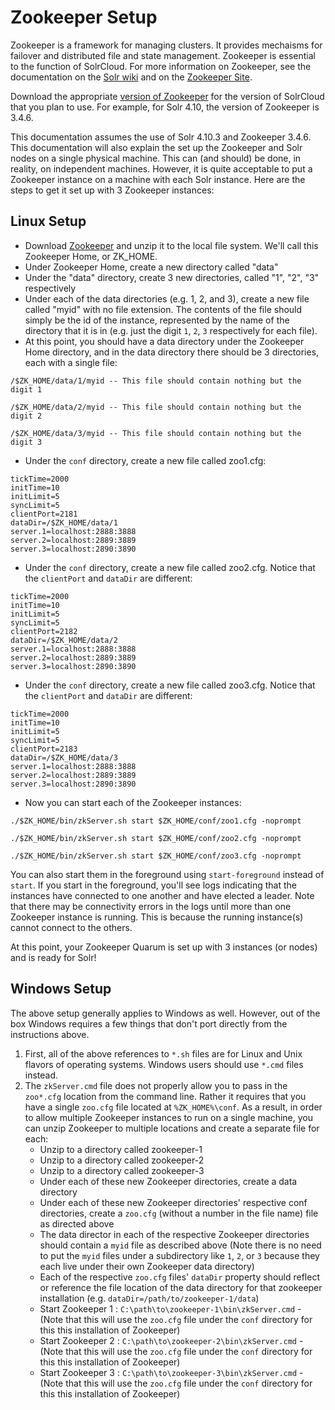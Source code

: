 # Zookeeper Setup

Zookeeper is a framework for managing clusters.  It provides mechaisms for failover and distributed file and state management.  Zookeeper is essential to the function of SolrCloud.  For more information on Zookeeper, see the documentation on the [Solr wiki](https://cwiki.apache.org/confluence/display/solr/SolrCloud+Configuration+and+Parameters) and on the [Zookeeper Site](http://zookeeper.apache.org/).

Download the appropriate [version of Zookeeper](https://cwiki.apache.org/confluence/display/solr/Setting+Up+an+External+ZooKeeper+Ensemble) for the version of SolrCloud that you plan to use.  For example, for Solr 4.10, the version of Zookeeper is 3.4.6.

This documentation assumes the use of Solr 4.10.3 and Zookeeper 3.4.6.  This documentation will also explain the set up the Zookeeper and Solr nodes on a single physical machine.  This can (and should) be done, in reality, on independent machines.  However, it is quite acceptable to put a Zookeeper instance on a machine with each Solr instance.  Here are the steps to get it set up with 3 Zookeeper instances:

## Linux Setup

- Download [Zookeeper](http://zookeeper.apache.org/releases.html) and unzip it to the local file system. We'll call this Zookeeper Home, or ZK_HOME.
- Under Zookeeper Home, create a new directory called "data"
- Under the "data" directory, create 3 new directories, called "1", "2", "3" respectively
- Under each of the data directories (e.g. 1, 2, and 3), create a new file called "myid" with no file extension.  The contents of the file should simply be the id of the instance, represented by the name of the directory that it is in (e.g. just the digit `1`, `2`, `3` respectively for each file).
- At this point, you should have a data directory under the Zookeeper Home directory, and in the data directory there should be 3 directories, each with a single file:

```
/$ZK_HOME/data/1/myid -- This file should contain nothing but the digit 1
```

```
/$ZK_HOME/data/2/myid -- This file should contain nothing but the digit 2
```

```
/$ZK_HOME/data/3/myid -- This file should contain nothing but the digit 3
```

- Under the `conf` directory, create a new file called zoo1.cfg:

```
tickTime=2000
initTime=10
initLimit=5
syncLimit=5
clientPort=2181
dataDir=/$ZK_HOME/data/1
server.1=localhost:2888:3888
server.2=localhost:2889:3889
server.3=localhost:2890:3890
```

- Under the `conf` directory, create a new file called zoo2.cfg. Notice that the `clientPort` and `dataDir` are different:

```
tickTime=2000
initTime=10
initLimit=5
syncLimit=5
clientPort=2182
dataDir=/$ZK_HOME/data/2
server.1=localhost:2888:3888
server.2=localhost:2889:3889
server.3=localhost:2890:3890
```

- Under the `conf` directory, create a new file called zoo3.cfg. Notice that the `clientPort` and `dataDir` are different:

```
tickTime=2000
initTime=10
initLimit=5
syncLimit=5
clientPort=2183
dataDir=/$ZK_HOME/data/3
server.1=localhost:2888:3888
server.2=localhost:2889:3889
server.3=localhost:2890:3890
```

- Now you can start each of the Zookeeper instances:

```
./$ZK_HOME/bin/zkServer.sh start $ZK_HOME/conf/zoo1.cfg -noprompt
```

```
./$ZK_HOME/bin/zkServer.sh start $ZK_HOME/conf/zoo2.cfg -noprompt
```

```
./$ZK_HOME/bin/zkServer.sh start $ZK_HOME/conf/zoo3.cfg -noprompt
```

You can also start them in the foreground using `start-foreground` instead of `start`. If you start in the foreground, you'll see logs indicating that the instances have connected to one another and have elected a leader.  Note that there may be connectivity errors in the logs until more than one Zookeeper instance is running.  This is because the running instance(s) cannot connect to the others.

At this point, your Zookeeper Quarum is set up with 3 instances (or nodes) and is ready for Solr!

## Windows Setup

The above setup generally applies to Windows as well.  However, out of the box Windows requires a few things that don't port directly from the instructions above.  

1. First, all of the above references to `*.sh` files are for Linux and Unix flavors of operating systems.  Windows users should use `*.cmd` files instead.
2. The `zkServer.cmd` file does not properly allow you to pass in the `zoo*.cfg` location from the command line.  Rather it requires that you have a single `zoo.cfg` file located at `%ZK_HOME%\conf`.  As a result, in order to allow multiple Zookeeper instances to run on a single machine, you can unzip Zookeeper to multiple locations and create a separate file for each:
    - Unzip to a directory called zookeeper-1
    - Unzip to a directory called zookeeper-2
    - Unzip to a directory called zookeeper-3
    - Under each of these new Zookeeper directories, create a data directory
    - Under each of these new Zookeeper directories' respective conf directories, create a `zoo.cfg` (without a number in the file name) file as directed above
    - The data director in each of the respective Zookeeper directories should contain a `myid` file as described above (Note there is no need to put the `myid` files under a subdirectory like `1`, `2`, or `3` because they each live under their own Zookeeper data directory)
    - Each of the respective `zoo.cfg` files' `dataDir` property should reflect or reference the file location of the data directory for that zookeeper installation (e.g. `dataDir=/path/to/zookeeper-1/data`)
    - Start Zookeeper 1 : `C:\path\to\zookeeper-1\bin\zkServer.cmd` - (Note that this will use the `zoo.cfg` file under the `conf` directory for this this installation of Zookeeper)
    - Start Zookeeper 2 : `C:\path\to\zookeeper-2\bin\zkServer.cmd` - (Note that this will use the `zoo.cfg` file under the `conf` directory for this this installation of Zookeeper)
    - Start Zookeeper 3 : `C:\path\to\zookeeper-3\bin\zkServer.cmd` - (Note that this will use the `zoo.cfg` file under the `conf` directory for this this installation of Zookeeper)
